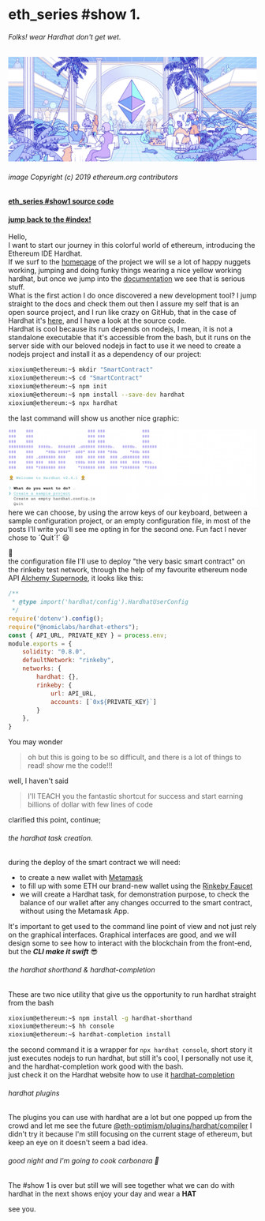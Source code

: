 # eth_series #show 1.
###### Folks! wear Hardhat don't get wet.

![ethereum hero](./assets/img/hero.png)
###### image Copyright (c) 2019 ethereum.org contributors

#### [eth_series #show1 source code](https://github.com/xioxium/eth_series/blob/main/doc/show1.md)
#### [jump back to the #index!](https://github.com/xioxium/eth_series/blob/main/doc/index.md)

Hello,  
I want to start our journey in this colorful world of ethereum, introducing the Ethereum IDE Hardhat.  
If we surf to the [homepage](https://hardhat.org/) of the project we will se a lot of happy nuggets working, jumping and doing funky things wearing a nice yellow working hardhat, but once we jump into the [documentation](https://hardhat.org/getting-started/) we see that is serious stuff.  
What is the first action I do once discovered a new development tool? I jump straight to the docs and check them out then I assure my self that is an open source project, and I run like crazy on GitHub, that in the case of Hardhat it's [here](https://github.com/nomiclabs/hardhat), and I have a look at the source code.  
Hardhat is cool because its run depends on nodejs, I mean, it is not a standalone executable that it's accessible from the bash, but it runs on the server side with our beloved nodejs in fact to use it we need to create a nodejs project and install it as a dependency of our project:

```bash
xioxium@ethereum:~$ mkdir "SmartContract"
xioxium@ethereum:~$ cd "SmartContract"
xioxium@ethereum:~$ npm init
xioxium@ethereum:~$ npm install --save-dev hardhat
xioxium@ethereum:~$ npx hardhat
```

the last command will show us another nice graphic:

![hardhat](./assets/img/hardhat.png)
here we can choose, by using the arrow keys of our keyboard, between a sample configuration project, or an empty configuration file, in most of the posts I'll write you'll see me opting in for the second one. Fun fact I never chose to ´Quit´!´ 😃

<a id="before-carbonara" name="before-carbonara">🍝</a>  
the configuration file I'll use to deploy "the very basic smart contract" on the rinkeby test network, through the help of my favourite ethereum node API [Alchemy Supernode](https://www.alchemy.com/supernode), it looks like this:
```js
/**
 * @type import('hardhat/config').HardhatUserConfig
 */
require('dotenv').config();
require("@nomiclabs/hardhat-ethers");
const { API_URL, PRIVATE_KEY } = process.env;
module.exports = {
    solidity: "0.8.0",
    defaultNetwork: "rinkeby",
    networks: {
        hardhat: {},
        rinkeby: {
            url: API_URL,
            accounts: [`0x${PRIVATE_KEY}`]
        }
    },
}
```

You may wonder

> oh but this is going to be so difficult, and there is a lot of things to read! show me the code!!!

well, I haven't said

> I'll TEACH you the fantastic shortcut for success and start earning billions of dollar with few lines of code

clarified this point, continue;

###### the hardhat task creation.
during the deploy of the smart contract we will need:
* to create a new wallet with [Metamask](https://metamask.io/)
* to fill up with some ETH our brand-new wallet using the [Rinkeby Faucet](https://faucet.rinkeby.io/) 
* we will create a Hardhat task, for demonstration purpose, to check the balance of our wallet after any changes occurred to the smart contract, without using the Metamask App.

It's important to get used to the command line point of view and not just rely on the graphical interfaces. Graphical interfaces are good, and we will design some to see how to interact with the blockchain from the front-end, but the _**CLI make it swift**_ 😎

###### the hardhat shorthand & hardhat-completion

These are two nice utility that give us the opportunity to run hardhat straight from the bash

```bash
xioxium@ethereum:~$ npm install -g hardhat-shorthand
xioxium@ethereum:~$ hh console
xioxium@ethereum:~$ hardhat-completion install
```

the second command it is a wrapper for `npx hardhat console`, short story it just executes nodejs to run hardhat, but still it's cool, I personally not use it, and the hardhat-completion work good with the bash.  
just check it on the Hardhat website how to use it [hardhat-completion](https://hardhat.org/guides/shorthand.html)

###### hardhat plugins

The plugins you can use with hardhat are a lot but one popped up from the crowd and let me see the future
[@eth-optimism/plugins/hardhat/compiler](https://hardhat.org/plugins/eth-optimism-plugins-hardhat-compiler.html) I didn't try it because I'm still focusing on the current stage of ethereum, but keep an eye on it doesn't seem a bad idea.

###### good night and I'm going to cook carbonara 🍝
The #show 1 is over but still we will see together what we can do with hardhat in the next shows enjoy your day and wear a **HAT**

see you.
